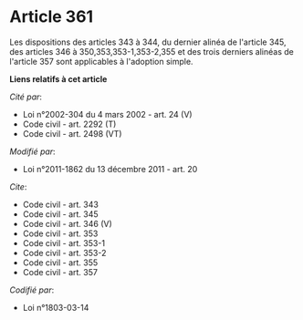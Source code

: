 # Article 361

Les dispositions des articles 343 à 344, du dernier alinéa de l'article 345, des articles 346 à 350,353,353-1,353-2,355 et
des trois derniers alinéas de l'article 357 sont applicables à l'adoption simple.

**Liens relatifs à cet article**

_Cité par_:

  - Loi n°2002-304 du 4 mars 2002 - art. 24 (V)
  - Code civil - art. 2292 (T)
  - Code civil - art. 2498 (VT)

_Modifié par_:

  - Loi n°2011-1862 du 13 décembre 2011 - art. 20

_Cite_:

  - Code civil - art. 343
  - Code civil - art. 345
  - Code civil - art. 346 (V)
  - Code civil - art. 353
  - Code civil - art. 353-1
  - Code civil - art. 353-2
  - Code civil - art. 355
  - Code civil - art. 357

_Codifié par_:

  - Loi n°1803-03-14
